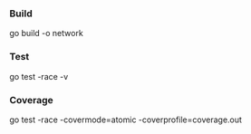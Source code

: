 ### Build

go build -o network

### Test

go test -race -v

### Coverage

go test -race -covermode=atomic -coverprofile=coverage.out
